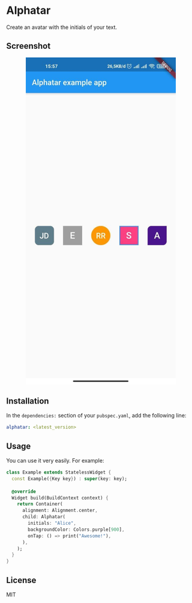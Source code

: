 # Alphatar

Create an avatar with the initials of your text.

## Screenshot

<p align="center">
    <img src="image/ss.jpg" width="400px">
</p>


## Installation

In the `dependencies:` section of your `pubspec.yaml`, add the following line:

```yaml
alphatar: <latest_version>
```

## Usage

You can use it very easily. For example:

```dart
class Example extends StatelessWidget {
  const Example({Key key}) : super(key: key);

  @override
  Widget build(BuildContext context) {
    return Container(
      alignment: Alignment.center,
      child: Alphatar(
        initials: "Alice",
        backgroundColor: Colors.purple[900],
        onTap: () => print("Awesome!"),
      ),
    );
  }
}
```

## License

MIT